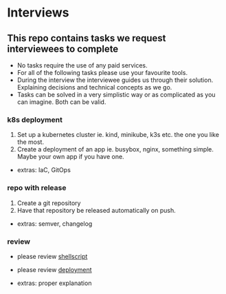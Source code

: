 
# Interviews

## This repo contains tasks we request interviewees to complete

* No tasks require the use of any paid services.
* For all of the following tasks please use your favourite tools.
* During the interview the interviewee guides us through
their solution. Explaining decisions and technical concepts as we go.
* Tasks can be solved in a very simplistic way or as complicated as you can imagine.
Both can be valid.

### k8s deployment

1. Set up a kubernetes cluster ie. kind, minikube, k3s etc.
the one you like the most.
2. Create a deployment of an app ie. busybox, nginx, something simple.
Maybe your own app if you have one.

* extras: IaC, GitOps

### repo with release

1. Create a git repository
2. Have that repository be released automatically on push.

* extras: semver, changelog

### review

* please review [shellscript](shell/script.sh)

* please review [deployment](k8s/nginx.yaml)

* extras: proper explanation
